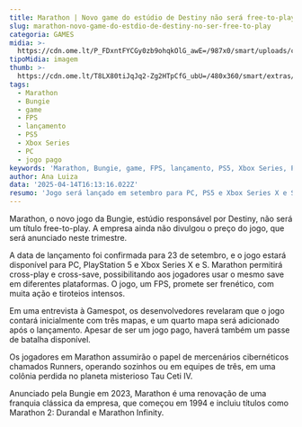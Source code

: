 ```yaml
---
title: Marathon | Novo game do estúdio de Destiny não será free-to-play
slug: marathon-novo-game-do-estdio-de-destiny-no-ser-free-to-play
categoria: GAMES
midia: >-
  https://cdn.ome.lt/P_FDxntFYCGy0zb9ohqkOlG_awE=/987x0/smart/uploads/conteudo/fotos/OMELETE_CAPA_-_2025-04-14T121959.844.png
tipoMidia: imagem
thumb: >-
  https://cdn.ome.lt/T8LX80tiJqJq2-Zg2HTpCfG_ubU=/480x360/smart/extras/conteudos/omelete_THUMB_-_2025-04-14T121949.316.png
tags:
  - Marathon
  - Bungie
  - game
  - FPS
  - lançamento
  - PS5
  - Xbox Series
  - PC
  - jogo pago
keywords: 'Marathon, Bungie, game, FPS, lançamento, PS5, Xbox Series, PC, jogo pago'
author: Ana Luiza
data: '2025-04-14T16:13:16.022Z'
resumo: 'Jogo será lançado em setembro para PC, PS5 e Xbox Series X e S'
---
```


Marathon, o novo jogo da Bungie, estúdio responsável por Destiny, não será um título free-to-play. A empresa ainda não divulgou o preço do jogo, que será anunciado neste trimestre. 

A data de lançamento foi confirmada para 23 de setembro, e o jogo estará disponível para PC, PlayStation 5 e Xbox Series X e S. Marathon permitirá cross-play e cross-save, possibilitando aos jogadores usar o mesmo save em diferentes plataformas. O jogo, um FPS, promete ser frenético, com muita ação e tiroteios intensos. 

Em uma entrevista à Gamespot, os desenvolvedores revelaram que o jogo contará inicialmente com três mapas, e um quarto mapa será adicionado após o lançamento. Apesar de ser um jogo pago, haverá também um passe de batalha disponível. 

Os jogadores em Marathon assumirão o papel de mercenários cibernéticos chamados Runners, operando sozinhos ou em equipes de três, em uma colônia perdida no planeta misterioso Tau Ceti IV. 

Anunciado pela Bungie em 2023, Marathon é uma renovação de uma franquia clássica da empresa, que começou em 1994 e incluiu títulos como Marathon 2: Durandal e Marathon Infinity.
